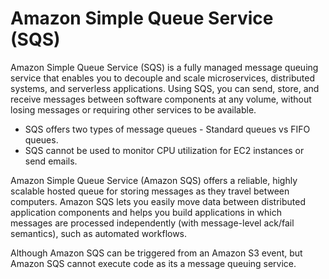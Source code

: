 # Amazon Simple Queue Service (SQS)

Amazon Simple Queue Service (SQS) is a fully managed message queuing service that enables you to decouple and scale microservices, distributed systems, and serverless applications. Using SQS, you can send, store, and receive messages between software components at any volume, without losing messages or requiring other services to be available.

- SQS offers two types of message queues - Standard queues vs FIFO queues.
- SQS cannot be used to monitor CPU utilization for EC2 instances or send emails.

Amazon Simple Queue Service (Amazon SQS) offers a reliable, highly scalable hosted queue for storing messages as they travel between computers. Amazon SQS lets you easily move data between distributed application components and helps you build applications in which messages are processed independently (with message-level ack/fail semantics), such as automated workflows.

Although Amazon SQS can be triggered from an Amazon S3 event, but Amazon SQS cannot execute code as its a message queuing service.
